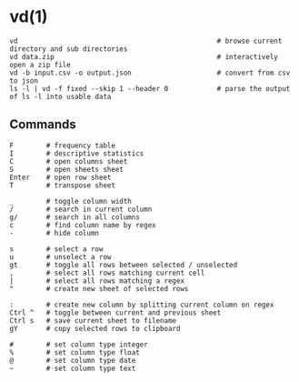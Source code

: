 # vd(1)

    vd                                                 # browse current directory and sub directories
    vd data.zip                                        # interactively open a zip file
    vd -b input.csv -o output.json                     # convert from csv to json
    ls -l | vd -f fixed --skip 1 --header 0            # parse the output of ls -l into usable data

## Commands

    F        # frequency table
    I        # descriptive statistics
    C        # open columns sheet
    S        # open sheets sheet
    Enter    # open row sheet
    T        # transpose sheet

    _        # toggle column width
    /        # search in current column
    g/       # search in all columns
    c        # find column name by regex
    -        # hide column

    s        # select a row
    u        # unselect a row
    gt       # toggle all rows between selected / unselected
    ,        # select all rows matching current cell
    |        # select all rows matching a regex
    "        # create new sheet of selected rows

    :        # create new column by splitting current column on regex
    Ctrl ^   # toggle between current and previous sheet
    Ctrl s   # save current sheet to filename
    gY       # copy selected rows to clipboard

    #        # set column type integer
    %        # set column type float
    @        # set column type date
    ~        # set column type text
